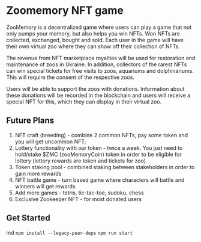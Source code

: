 # Zoomemory NFT game

ZooMemory is a decentralized game where users can play a game that not only pumps your memory, but also helps you win NFTs.
Won NFTs are collected, exchanged, bought and sold. 
Each user in the game will have their own virtual zoo where they can show off their collection of NFTs.

The revenue from NFT marketplace royalties will be used for restoration and maintenance of zoos in Ukraine.
In addition, collectors of the rarest NFTs can win special tickets for free visits to zoos, aquariums and dolphinariums. This will require the consent of the respective zoos.

Users will be able to support the zoos with donations. Information about these donations will be recorded in the blockchain and users will receive a special NFT for this, which they can display in their virtual zoo.

## Future Plans

1. NFT craft (breeding) - combine 2 common NFTs, pay some token and you will get uncommon NFT;
2. Lottery functionality with our token - twice a week. You just need to hold/stake $ZMC (zooMemoryCoin) token in order to be eligible for lottery (lottery rewards are token and tickets for zoo)
3. Token staking pool - combined staking between stakeholders in order to gain more rewards
4. NFT battle game - turn based game where characters will battle and winners will get rewards
5. Add more games - tetris, tic-tac-toe, sudoku, chess
6. Exclusive Zookeeper NFT - for most donated users

## Get Started

md
`npm install --legacy-peer-deps`
`npm run start`
